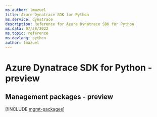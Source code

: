 ```yaml
---
ms.author: lmazuel
title: Azure Dynatrace SDK for Python
ms.service: dynatrace
description: Reference for Azure Dynatrace SDK for Python
ms.data: 07/28/2022
ms.topic: reference
ms.devlang: python
author: lmazuel
---
```

# Azure Dynatrace SDK for Python - preview

## Management packages - preview
[!INCLUDE [mgmt-packages](dynatrace-mgmt-index.md)]